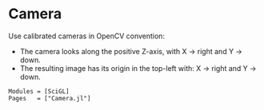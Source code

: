 # Camera
Use calibrated cameras in OpenCV convention:
* The camera looks along the positive Z-axis, with X → right and Y → down.
* The resulting image has its origin in the top-left with: X → right and Y → down.

```@autodocs
Modules = [SciGL]
Pages   = ["Camera.jl"]
```